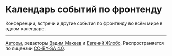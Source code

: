 # Календарь событий по фронтенду

Конференции, встречи и другие события по фронтенду во всём мире в одном календаре.

---
[Авторы](https://github.com/web-standards-ru/calendar/graphs/contributors), редакторы [Вадим Макеев](https://github.com/pepelsbey) и [Евгений Жлобо](https://github.com/ezhlobo). Распространяется по лицензии [CC-BY-SA 4.0](https://creativecommons.org/licenses/by-sa/4.0/deed.ru).